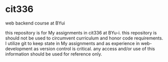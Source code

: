 # cit336
web backend course at BYui

this repository is for My assignments in cit336 at BYu-i.
this repository is should not be used to circumvent curriculum and honor code requirements.
I utilize git to keep state in My assignments and as experience in web-development as version control is critical.
any access and/or use of this information should be used for reference only.
